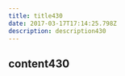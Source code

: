 ```yaml
---
title: title430
date: 2017-03-17T17:14:25.798Z
description: description430
---
```


## content430
  
